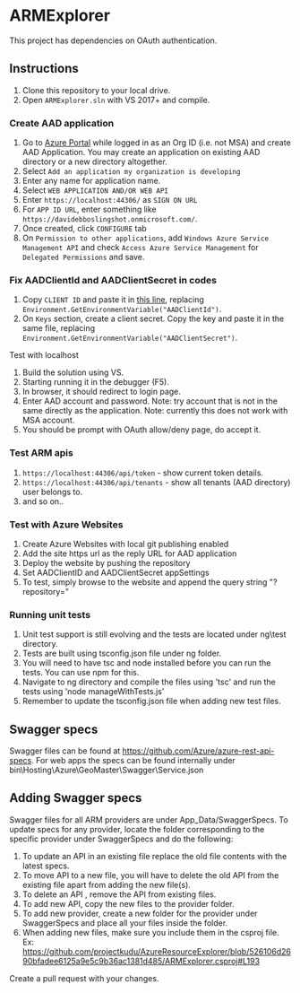 # ARMExplorer
This project has dependencies on OAuth authentication.

## Instructions
1. Clone this repository to your local drive.
2. Open `ARMExplorer.sln` with VS 2017+ and compile.

### Create AAD application
1. Go to [Azure Portal](https://manage.windowsazure.com/) while logged in as an Org ID (i.e. not MSA) and create AAD Application. You may create an application on existing AAD directory or a new directory altogether.
1. Select `Add an application my organization is developing`
1. Enter any name for application name.
1. Select `WEB APPLICATION AND/OR WEB API`
1. Enter `https://localhost:44306/` as `SIGN ON URL`
1. For `APP ID URL`, enter something like `https://davidebboslingshot.onmicrosoft.com/`.
1. Once created, click `CONFIGURE` tab
1. On `Permission to other applications`, add `Windows Azure Service Management API` and check `Access Azure Service Management` for `Delegated Permissions` and save.

### Fix AADClientId and AADClientSecret in codes
1. Copy `CLIENT ID` and paste it in [this line](https://github.com/projectkudu/ARMExplorer/blob/master/Modules/ARMOAuthModule.cs#L38), replacing `Environment.GetEnvironmentVariable("AADClientId")`.
2. On `Keys` section, create a client secret. Copy the key and paste it in the same file, replacing `Environment.GetEnvironmentVariable("AADClientSecret")`.


Test with localhost
1. Build the solution using VS.
1. Starting running it in the debugger (F5).
1. In browser, it should redirect to login page.
1. Enter AAD account and password.
  Note: try account that is not in the same directly as the application.
  Note: currently this does not work with MSA account.
1. You should be prompt with OAuth allow/deny page, do accept it.

### Test ARM apis
1. `https://localhost:44306/api/token` - show current token details.
2. `https://localhost:44306/api/tenants` - show all tenants (AAD directory) user belongs to.
3. and so on..

### Test with Azure Websites
1. Create Azure Websites with local git publishing enabled
2. Add the site https url as the reply URL for AAD application
3. Deploy the website by pushing the repository
4. Set AADClientID and AADClientSecret appSettings
5. To test, simply browse to the website and append the query string "?repository=<url of your Git repository>"

### Running unit tests
1. Unit test support is still evolving and the tests are located under ng\test directory.
2. Tests are built using tsconfig.json file under ng folder.
3. You will need to have tsc and node installed before you can run the tests. You can use npm for this.
4. Navigate to ng directory and compile the files using 'tsc' and run the tests using 'node manageWithTests.js'
5. Remember to update the tsconfig.json file when adding new test files.

## Swagger specs
Swagger files can be found at https://github.com/Azure/azure-rest-api-specs. For web apps the specs can be found internally under bin\Hosting\Azure\GeoMaster\Swagger\Service.json

## Adding Swagger specs

Swagger files for all ARM providers are under App_Data/SwaggerSpecs. To update specs for any provider, locate the folder corresponding to the specific provider under SwaggerSpecs and do the following:
1. To update an API in an existing file replace the old file contents with the latest specs. 
2. To move API to a new file, you will have to delete the old API from the existing file apart from adding the new file(s). 
3. To delete an API , remove the API from existing files.
4. To add new API, copy the new files to the provider folder.
5. To add new provider, create a new folder for the provider under SwaggerSpecs and place all your files inside the folder. 
6. When adding new files, make sure you include them in the csproj file. Ex: https://github.com/projectkudu/AzureResourceExplorer/blob/526106d2690bfadee6125a9e5c9b36ac1381d485/ARMExplorer.csproj#L193

Create a pull request with your changes.


